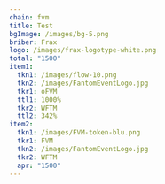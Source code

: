 ```yaml
---
chain: fvm
title: Test
bgImage: /images/bg-5.png
briber: Frax
logo: /images/frax-logotype-white.png
total: "1500"
item1:
  tkn1: /images/flow-10.png
  tkn2: /images/FantomEventLogo.jpg
  tkr1: oFVM
  ttl1: 1000%
  tkr2: WFTM
  ttl2: 342%
item2:
  tkn1: /images/FVM-token-blu.png
  tkr1: FVM
  tkn2: /images/FantomEventLogo.jpg
  tkr2: WFTM
  apr: "1500"
---
```

